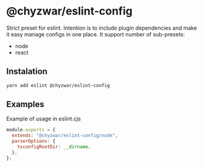 # @chyzwar/eslint-config

Strict preset for eslint. Intention is to include plugin dependencies and make it easy manage configs in one place.
It support number of sub-presets:

- node
- react

## Instalation

```sh
yarn add eslint @chyzwar/eslint-config
```

## Examples

Example of usage in eslint.cjs

```js
module.exports = {
  extends: "@chyzwar/eslint-config/node",
  parserOptions: {
    tsconfigRootDir: __dirname,
  },
};
```
